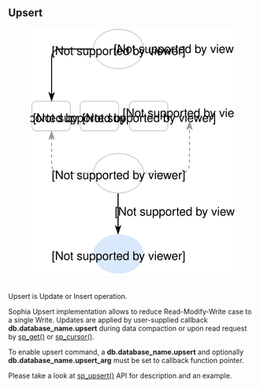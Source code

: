 
Upsert
------

<center>
<img src="upsert.svg"></img>
</center>

<br>

Upsert is Update or Insert operation.

Sophia Upsert implementation allows to reduce Read-Modify-Write case
to a single Write. Updates are applied by user-supplied callback **db.database_name.upsert** during
data compaction or upon read request by [sp\_get()](../api/sp_get.md) or [sp\_cursor()](../api/sp_cursor.md).

To enable upsert command, a **db.database_name.upsert** and optionally
**db.database_name.upsert_arg** must be set to callback function pointer.

Please take a look at [sp\_upsert()](../api/sp_upsert.md) API for description and an example.
